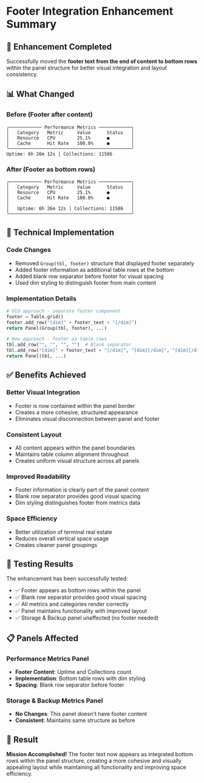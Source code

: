 # Footer Integration Enhancement Summary

## 🎯 Enhancement Completed

Successfully moved the **footer text from the end of content to bottom rows** within the panel structure for better visual integration and layout consistency.

## 📊 What Changed

### **Before** (Footer after content)
```
╭──────────── Performance Metrics ────────────╮
│   Category   Metric     Value      Status   │
│   Resource   CPU        25.1%      ●        │
│   Cache      Hit Rate   100.0%     ●        │
╰─────────────────────────────────────────────╯
Uptime: 6h 26m 12s | Collections: 11586
```

### **After** (Footer as bottom rows)
```
╭──────────── Performance Metrics ────────────╮
│   Category   Metric     Value      Status   │
│   Resource   CPU        25.1%      ●        │
│   Cache      Hit Rate   100.0%     ●        │
│                                             │
│   Uptime: 6h 26m 12s | Collections: 11586   │
╰─────────────────────────────────────────────╯
```

## 🔧 Technical Implementation

### **Code Changes**
- Removed `Group(tbl, footer)` structure that displayed footer separately
- Added footer information as additional table rows at the bottom
- Added blank row separator before footer for visual spacing
- Used dim styling to distinguish footer from main content

### **Implementation Details**
```python
# Old approach - separate footer component
footer = Table.grid()
footer.add_row("[dim]" + footer_text + "[/dim]")
return Panel(Group(tbl, footer), ...)

# New approach - footer as table rows
tbl.add_row("", "", "", "")  # Blank separator
tbl.add_row("[dim]" + footer_text + "[/dim]", "[dim][/dim]", "[dim][/dim]", "[dim][/dim]")
return Panel(tbl, ...)
```

## ✅ Benefits Achieved

### **Better Visual Integration**
- Footer is now contained within the panel border
- Creates a more cohesive, structured appearance
- Eliminates visual disconnection between panel and footer

### **Consistent Layout**
- All content appears within the panel boundaries
- Maintains table column alignment throughout
- Creates uniform visual structure across all panels

### **Improved Readability**
- Footer information is clearly part of the panel content
- Blank row separator provides good visual spacing
- Dim styling distinguishes footer from metrics data

### **Space Efficiency**
- Better utilization of terminal real estate
- Reduces overall vertical space usage
- Creates cleaner panel groupings

## 🧪 Testing Results

The enhancement has been successfully tested:
- ✅ Footer appears as bottom rows within the panel
- ✅ Blank row separator provides good visual spacing
- ✅ All metrics and categories render correctly
- ✅ Panel maintains functionality with improved layout
- ✅ Storage & Backup panel unaffected (no footer needed)

## 📋 Panels Affected

### **Performance Metrics Panel**
- **Footer Content**: Uptime and Collections count
- **Implementation**: Bottom table rows with dim styling
- **Spacing**: Blank row separator before footer

### **Storage & Backup Metrics Panel**
- **No Changes**: This panel doesn't have footer content
- **Consistent**: Maintains same structure as before

## 🏁 Result

**Mission Accomplished!** The footer text now appears as integrated bottom rows within the panel structure, creating a more cohesive and visually appealing layout while maintaining all functionality and improving space efficiency.